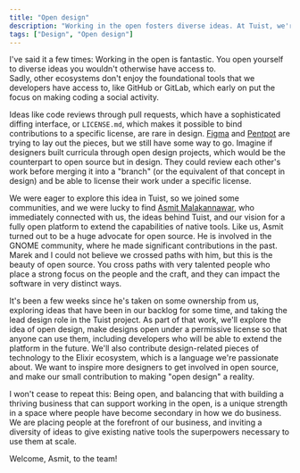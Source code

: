```yaml
---
title: "Open design"
description: "Working in the open fosters diverse ideas. At Tuist, we're embracing open design and welcoming Asmit Malakannawar to help shape our vision."
tags: ["Design", "Open design"]
---
```


I've said it a few times: Working in the open is fantastic. You open yourself to diverse ideas you wouldn't otherwise have access to.  
Sadly, other ecosystems don't enjoy the foundational tools that we developers have access to, like GitHub or GitLab, which early on put the focus on making coding a social activity.

Ideas like code reviews through pull requests, which have a sophisticated diffing interface, or `LICENSE.md`, which makes it possible to bind contributions to a specific license,  are rare in design. [Figma](https://www.figma.com/) and [Pentpot](https://www.pentpot.com/) are trying to lay out the pieces, but we still have some way to go. Imagine if designers built curricula through open design projects, which would be the counterpart to open source but in design. They could review each other's work before merging it into a "branch" (or the equivalent of that concept in design) and be able to license their work under a specific license.

We were eager to explore this idea in Tuist, so we joined some communities, and we were lucky to find [Asmit Malakannawar](https://www.asmitbm.me/), who immediately connected with us, the ideas behind Tuist, and our vision for a fully open platform to extend the capabilities of native tools. Like us, Asmit turned out to be a huge advocate for open source. He is involved in the GNOME community, where he made significant contributions in the past. Marek and I could not believe we crossed paths with him, but this is the beauty of open source. You cross paths with very talented people who place a strong focus on the people and the craft, and they can impact the software in very distinct ways.

It's been a few weeks since he's taken on some ownership from us, exploring ideas that have been in our backlog for some time, and taking the lead design role in the Tuist project. As part of that work, we'll explore the idea of open design, make designs open under a permissive license so that anyone can use them, including developers who will be able to extend the platform in the future. We'll also contribute design-related pieces of technology to the Elixir ecosystem, which is a language we're passionate about. We want to inspire more designers to get involved in open source, and make our small contribution to making "open design" a reality.

I won't cease to repeat this: Being open, and balancing that with building a thriving business that can support working in the open, is a unique strength in a space where people have become secondary in how we do business. We are placing people at the forefront of our business, and inviting a diversity of ideas to give existing native tools the superpowers necessary to use them at scale.

Welcome, Asmit, to the team!




